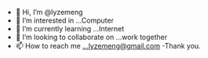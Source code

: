 - 👋 Hi, I’m @lyzemeng
- 👀 I’m interested in ...Computer
- 🌱 I’m currently learning ...Internet
- 💞️ I’m looking to collaborate on ...work together
- 📫 How to reach me ...lyzemeng@gmail.com
-Thank you.

<!---
lyzemeng6/lyzemeng6 is a ✨ special ✨ repository because its `README.md` (this file) appears on your GitHub profile.
You can click the Preview link to take a look at your changes.
--->
